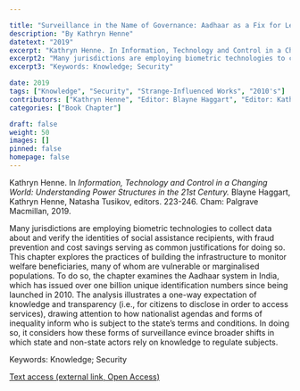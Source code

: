 ```yaml
---

title: "Surveillance in the Name of Governance: Aadhaar as a Fix for Leaking Systems in India"
description: "By Kathryn Henne"
datetext: "2019"
excerpt: "Kathryn Henne. In Information, Technology and Control in a Changing World: Understanding Power Structures in the 21st Century. Blayne Haggart, Kathryn Henne, Natasha Tusikov, editors. 223-246. Cham: Palgrave Macmillan, 2019."
excerpt2: "Many jurisdictions are employing biometric technologies to collect data about and verify the identities of social assistance recipients, with fraud prevention and cost savings serving as common justifications for doing so. This chapter explores the practices of building the infrastructure to monitor welfare beneficiaries, many of whom are vulnerable or marginalised populations. To do so, the chapter examines the Aadhaar system in India, which has issued over one billion unique identification numbers since being launched in 2010. The analysis illustrates a one-way expectation of knowledge and transparency (i.e., for citizens to disclose in order to access services), drawing attention to how nationalist agendas and forms of inequality inform who is subject to the state’s terms and conditions. In doing so, it considers how these forms of surveillance evince broader shifts in which state and non-state actors rely on knowledge to regulate subjects."
excerpt3: "Keywords: Knowledge; Security"

date: 2019
tags: ["Knowledge", "Security", "Strange-Influenced Works", "2010's"]
contributors: ["Kathryn Henne", "Editor: Blayne Haggart", "Editor: Kathryn Henne", "Editor: Natasha Tusikov"]
categories: ["Book Chapter"]

draft: false
weight: 50
images: []
pinned: false
homepage: false
---
```


Kathryn Henne. In *Information, Technology and Control in a Changing World: Understanding Power Structures in the 21st Century.* Blayne Haggart, Kathryn Henne, Natasha Tusikov, editors. 223-246. Cham: Palgrave Macmillan, 2019.

Many jurisdictions are employing biometric technologies to collect data about and verify the identities of social assistance recipients, with fraud prevention and cost savings serving as common justifications for doing so. This chapter explores the practices of building the infrastructure to monitor welfare beneficiaries, many of whom are vulnerable or marginalised populations. To do so, the chapter examines the Aadhaar system in India, which has issued over one billion unique identification numbers since being launched in 2010. The analysis illustrates a one-way expectation of knowledge and transparency (i.e., for citizens to disclose in order to access services), drawing attention to how nationalist agendas and forms of inequality inform who is subject to the state’s terms and conditions. In doing so, it considers how these forms of surveillance evince broader shifts in which state and non-state actors rely on knowledge to regulate subjects.

Keywords: Knowledge; Security

[Text access (external link, Open Access)](https://link.springer.com/chapter/10.1007/978-3-030-14540-8_11)
